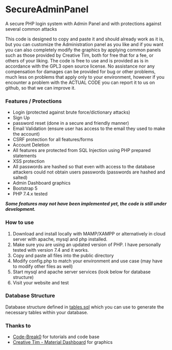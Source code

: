 # SecureAdminPanel
A secure PHP login system with Admin Panel and with protections against several common attacks

This code is designed to copy and paste it and should already work as it is, but you can customize the Administration panel as you like and if you want you can also completely modify the graphics by applying common panels such as those provided by Creative Tim, both for free that for a fee, or others of your liking.
The code is free to use and is provided as is in accordance with the GPL3 open source license. No assistance nor any compensation for damages can be provided for bug or other problems, much less on problems that apply only to your environment, however if you encounter a problem with the ACTUAL CODE you can report it to us on github, so that we can improve it.


### Features / Protections
- Login (protected against brute force/dictionary attacks)
- Sign Up
- password reset (done in a secure and friendly manner)
- Email Validation (ensure user has access to the email they used to make the account)
- CSRF protection for all features/forms
- Account Deletion 
- All features are protected from SQL Injection using PHP prepared statements
- XSS protection 
- All passwords are hashed so that even with access to the database attackers could not obtain users passwords (passwords are hashed and salted)
- Admin Dashboard graphics
- Bootstrap 5
- PHP 7.4.x tested

***Some features may not have been implemented yet, the code is still under development.***


### How to use
1. Download and install locally with MAMP/XAMPP or alternatively in cloud server with apache, mysql and php installed.
2. Make sure you are using an updated version of PHP. I have personally tested with version 7.4 and it works.
3. Copy and paste all files into the public directory
4. Modify config.php to match your environment and use case (may have to modify other files as well)
5. Start mysql and apache server services (look below for database structure)
6. Visit your website and test 


### Database Structure
Database structure defined in [tables.sql](/sql/tables.sql) which you can use to generate the necessary tables within your database.

### Thanks to
- [Code-Break0](https://github.com/Code-Break0) for tutorials and code base 
- [Creative Tim - Material Dashboard](https://github.com/creativetimofficial/material-dashboard) for graphics